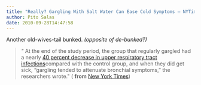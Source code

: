 ```yaml
---
title: "Really? Gargling With Salt Water Can Ease Cold Symptoms – NYTimes.com"
author: Pito Salas
date: 2010-09-28T14:47:58
---
```




Another old-wives-tail bunked. _(opposite of de-bunked?)_

> _"_ At the end of the study period, the group that regularly gargled had a
> nearly [40 percent decrease in upper respiratory tract
> infections](<http://www.ncbi.nlm.nih.gov/pubmed/16242593> "Sstudy
> abstract")compared with the control group, and when they did get sick,
> “gargling tended to attenuate bronchial symptoms,” the researchers wrote." (
> **from** [New York
> Times](<http://www.nytimes.com/2010/09/28/health/28real.html?_r=6>))


